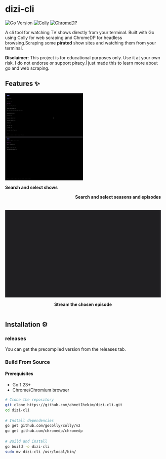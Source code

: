 # dizi-cli 
![Go Version](https://img.shields.io/badge/go-%3E%3D1.23-blue.svg?logo=go&logoColor=white)
[![Colly](https://img.shields.io/badge/colly-v2.8.1-green.svg)](https://github.com/gocolly/colly)
[![ChromeDP](https://img.shields.io/badge/chromedp-v0.9.1-green.svg)](https://github.com/chromedp/chromedp)

A cli tool for watching TV shows directly from your terminal. Built with Go using Colly for web scraping and ChromeDP for headless browsing.Scraping some **pirated** show sites and watching them from your terminal.

**Disclaimer**: This project is for educational purposes only. Use it at your own risk. I do not endorse or support piracy.İ just made this to learn more about go and web scraping.

## Features ✨
<div style="display: flex; flex-wrap: wrap; gap: 20px; justify-content: center; align-items: flex-start;">
  <!-- First Row - Side by Side -->
  <div style="flex: 1 1 45%; min-width: 300px; box-sizing: border-box;">
    <img src="./readmegifs/1.gif" style="width: 50%; height: auto; display: block;"> <img src="./readmegifs/2.gif" style="width: 50%; height: auto; display: block;">
    <p align="left"><b>Search and select shows</b></p> <p align="right"><b>Search and select seasons and episodes</b></p>
  </div>

  <!-- Second Row - Full Width -->
  <div style="flex: 0 1 100%; max-width: 800px; margin: 0 auto;">
    <img src="./readmegifs/3.gif" style="width: 100%; height: auto; display: block;">
    <p align="center"><b>Stream the chosen episode</b></p>
  </div>
</div>

## Installation ⚙️
### releases
You can get the precompiled version from the releases tab.
### Build From Source
#### Prerequisites
- Go 1.23+
- Chrome/Chromium browser

```bash
# Clone the repository
git clone https://github.com/ahmet1hekim/dizi-cli.git
cd dizi-cli

# Install dependencies
go get github.com/gocolly/colly/v2
go get github.com/chromedp/chromedp

# Build and install
go build -o dizi-cli
sudo mv dizi-cli /usr/local/bin/
